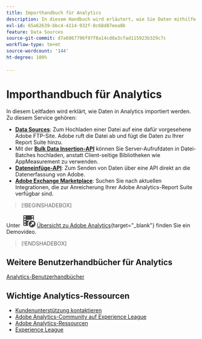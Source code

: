 ```yaml
---
title: Importhandbuch für Analytics
description: In diesem Handbuch wird erläutert, wie Sie Daten mithilfe von Datenquellen und der Data Insertion-API in Analytics aufnehmen können.
exl-id: 65a62639-bbc4-4114-932f-8c68d87eea8b
feature: Data Sources
source-git-commit: d7a6867796f97f8a14cd8a3cfad115923b329c7c
workflow-type: tm+mt
source-wordcount: '144'
ht-degree: 100%

---
```


# Importhandbuch für Analytics



In diesem Leitfaden wird erklärt, wie Daten in Analytics importiert werden. Zu diesem Service gehören:

* **[Data Sources](data-sources/overview.md)**: Zum Hochladen einer Datei auf eine dafür vorgesehene Adobe FTP-Site. Adobe ruft die Datei ab und fügt die Daten zu Ihrer Report Suite hinzu.
* Mit der **[Bulk Data Insertion-API](/help/import/bulk-data-insertion-api/bulk-data-insert.md)** können Sie Server-Aufrufdaten in Datei-Batches hochladen, anstatt Client-seitige Bibliotheken wie AppMeasurement zu verwenden.
* **[Dateneinfüge-API](c-data-insertion-api/c-data-insertion-api.md)**: Zum Senden von Daten über eine API direkt an die Datenerfassung von Adobe.
* **[Adobe Exchange Marketplace](https://exchange.adobe.com/experiencecloud.analytics.html#product)**: Suchen Sie nach aktuellen Integrationen, die zur Anreicherung Ihrer Adobe Analytics-Report Suite verfügbar sind.


>[!BEGINSHADEBOX]

Unter ![VideoCheckedOut](/help/assets/icons/VideoCheckedOut.svg) [Übersicht zu Adobe Analytics](https://video.tv.adobe.com/v/27429?quality=12&learn=on){target="_blank"} finden Sie ein Demovideo.

>[!ENDSHADEBOX]



## Weitere Benutzerhandbücher für Analytics

[Analytics-Benutzerhandbücher](https://experienceleague.adobe.com/docs/analytics.html?lang=de)

## Wichtige Analytics-Ressourcen

* [Kundenunterstützung kontaktieren](https://experienceleague.adobe.com/de?support-solution=Analytics&lang=de#support)
* [Adobe Analytics-Community auf Experience League](https://experienceleaguecommunities.adobe.com/t5/adobe-analytics/ct-p/adobe-analytics-community?profile.language=de&lang=de)
* [Adobe Analytics-Ressourcen](https://experienceleaguecommunities.adobe.com/t5/adobe-analytics-discussions/adobe-analytics-resources/m-p/276666?profile.language=de)
* [Experience League](https://experienceleague.adobe.com/de)
